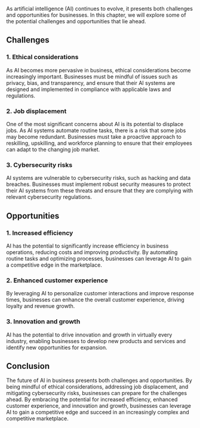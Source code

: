 
As artificial intelligence (AI) continues to evolve, it presents both challenges and opportunities for businesses. In this chapter, we will explore some of the potential challenges and opportunities that lie ahead.

Challenges
----------

### 1. Ethical considerations

As AI becomes more pervasive in business, ethical considerations become increasingly important. Businesses must be mindful of issues such as privacy, bias, and transparency, and ensure that their AI systems are designed and implemented in compliance with applicable laws and regulations.

### 2. Job displacement

One of the most significant concerns about AI is its potential to displace jobs. As AI systems automate routine tasks, there is a risk that some jobs may become redundant. Businesses must take a proactive approach to reskilling, upskilling, and workforce planning to ensure that their employees can adapt to the changing job market.

### 3. Cybersecurity risks

AI systems are vulnerable to cybersecurity risks, such as hacking and data breaches. Businesses must implement robust security measures to protect their AI systems from these threats and ensure that they are complying with relevant cybersecurity regulations.

Opportunities
-------------

### 1. Increased efficiency

AI has the potential to significantly increase efficiency in business operations, reducing costs and improving productivity. By automating routine tasks and optimizing processes, businesses can leverage AI to gain a competitive edge in the marketplace.

### 2. Enhanced customer experience

By leveraging AI to personalize customer interactions and improve response times, businesses can enhance the overall customer experience, driving loyalty and revenue growth.

### 3. Innovation and growth

AI has the potential to drive innovation and growth in virtually every industry, enabling businesses to develop new products and services and identify new opportunities for expansion.

Conclusion
----------

The future of AI in business presents both challenges and opportunities. By being mindful of ethical considerations, addressing job displacement, and mitigating cybersecurity risks, businesses can prepare for the challenges ahead. By embracing the potential for increased efficiency, enhanced customer experience, and innovation and growth, businesses can leverage AI to gain a competitive edge and succeed in an increasingly complex and competitive marketplace.
